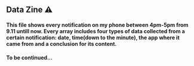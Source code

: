 ## Data Zine ⚠️

#### This file shows every notification on my phone between 4pm-5pm from 9.11 untill now. Every array includes four types of data collected from a certain notification: date, time(down to the minute), the app where it came from and a conclusion for its content.

#### To be continued...
